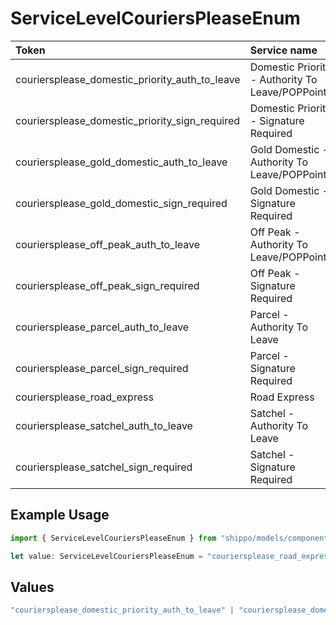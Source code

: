 # ServiceLevelCouriersPleaseEnum

|Token | Service name|
|:---|:---|
| couriersplease_domestic_priority_auth_to_leave | Domestic Priority - Authority To Leave/POPPoints|
| couriersplease_domestic_priority_sign_required | Domestic Priority - Signature Required|
| couriersplease_gold_domestic_auth_to_leave | Gold Domestic - Authority To Leave/POPPoints|
| couriersplease_gold_domestic_sign_required | Gold Domestic - Signature Required|
| couriersplease_off_peak_auth_to_leave | Off Peak - Authority To Leave/POPPoints|
| couriersplease_off_peak_sign_required | Off Peak - Signature Required|
| couriersplease_parcel_auth_to_leave | Parcel - Authority To Leave|
| couriersplease_parcel_sign_required | Parcel - Signature Required|
| couriersplease_road_express | Road Express|
| couriersplease_satchel_auth_to_leave | Satchel - Authority To Leave|
| couriersplease_satchel_sign_required | Satchel - Signature Required|


## Example Usage

```typescript
import { ServiceLevelCouriersPleaseEnum } from "shippo/models/components";

let value: ServiceLevelCouriersPleaseEnum = "couriersplease_road_express";
```

## Values

```typescript
"couriersplease_domestic_priority_auth_to_leave" | "couriersplease_domestic_priority_sign_required" | "couriersplease_gold_domestic_auth_to_leave" | "couriersplease_gold_domestic_sign_required" | "couriersplease_off_peak_auth_to_leave" | "couriersplease_off_peak_sign_required" | "couriersplease_parcel_auth_to_leave" | "couriersplease_parcel_sign_required" | "couriersplease_road_express" | "couriersplease_satchel_auth_to_leave" | "couriersplease_satchel_sign_required"
```